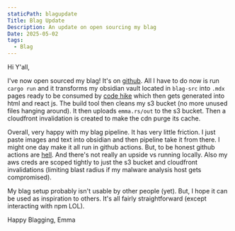 ```yaml
---
staticPath: blagupdate
Title: Blag Update
Description: An update on open sourcing my blag
Date: 2025-05-02
tags:
  - Blag
---
```

Hi Y'all,

I've now open sourced my blag! It's on [github](https://github.com/squidfacts/emma.rs-blag). All I have to do now is run `cargo run` and it transforms my obsidian vault located in `blag-src` into `.mdx` pages ready to be consumed by [code hike](https://codehike.org/) which then gets generated into html and react js. The build tool then cleans my s3 bucket (no more unused files hanging around). It then uploads `emma.rs/out` to the s3 bucket. Then a cloudfront invalidation is created to make the cdn purge its cache.

Overall, very happy with my blag pipeline. It has very little friction. I just paste images and text into obsidian and then pipeline take it from there. I might one day make it all run in github actions. But, to be honest github actions are [hell](https://www.youtube.com/watch?v=9qljpi5jiMQ). And there's not really an upside vs running locally. Also my aws creds are scoped tightly to just the s3 bucket and cloudfront invalidations (limiting blast radius if my malware analysis host gets compromised).

My blag setup probably isn't usable by other people (yet). But, I hope it can be used as inspiration to others. It's all fairly straightforward (except interacting with npm LOL). 

Happy Blagging,
Emma